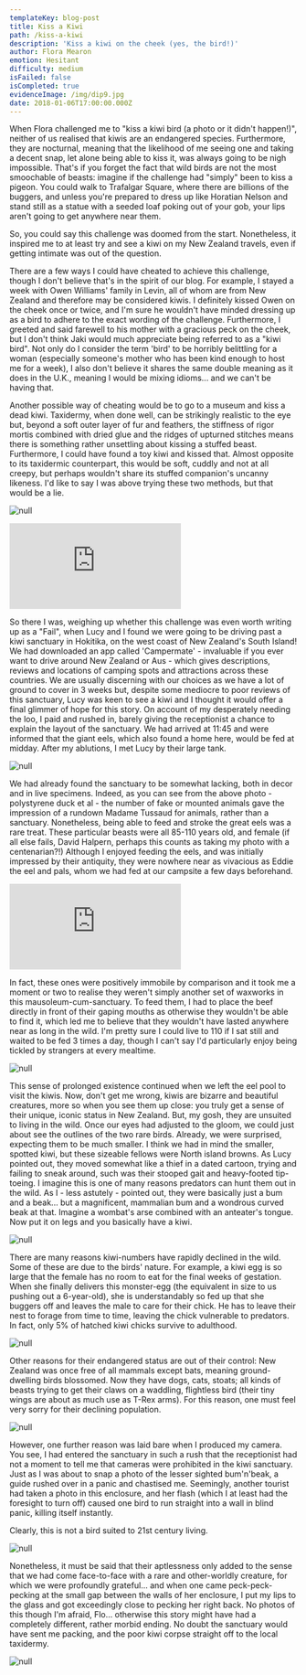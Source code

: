 ```yaml
---
templateKey: blog-post
title: Kiss a Kiwi
path: /kiss-a-kiwi
description: 'Kiss a kiwi on the cheek (yes, the bird!)'
author: Flora Mearon
emotion: Hesitant
difficulty: medium
isFailed: false
isCompleted: true
evidenceImage: /img/dip9.jpg
date: 2018-01-06T17:00:00.000Z
---
```

When Flora challenged me to "kiss a kiwi bird (a photo or it didn't happen!)", neither of us realised that kiwis are an endangered species. Furthermore, they are nocturnal, meaning that the likelihood of me seeing one and taking a decent snap, let alone being able to kiss it, was always going to be nigh impossible. That's if you forget the fact that wild birds are not the most smoochable of beasts: imagine if the challenge had "simply" been to kiss a pigeon. You could walk to Trafalgar Square, where there are billions of the buggers, and unless you're prepared to dress up like Horatian Nelson and stand still as a statue with a seeded loaf poking out of your gob, your lips aren't going to get anywhere near them.

So, you could say this challenge was doomed from the start. Nonetheless, it inspired me to at least try and see a kiwi on my New Zealand travels, even if getting intimate was out of the question.

There are a few ways I could have cheated to achieve this challenge, though I don't believe that's in the spirit of our blog. For example, I stayed a week with Owen Williams' family in Levin, all of whom are from New Zealand and therefore may be considered kiwis. I definitely kissed Owen on the cheek once or twice, and I'm sure he wouldn't have minded dressing up as a bird to adhere to the exact wording of the challenge. Furthermore, I greeted and said farewell to his mother with a gracious peck on the cheek, but I don't think Jaki would much appreciate being referred to as a "kiwi bird". Not only do I consider the term 'bird' to be horribly belittling for a woman (especially someone's mother who has been kind enough to host me for a week), I also don't believe it shares the same double meaning as it does in the U.K., meaning I would be mixing idioms... and we can't be having that.

Another possible way of cheating would be to go to a museum and kiss a dead kiwi. Taxidermy, when done well, can be strikingly realistic to the eye but, beyond a soft outer layer of fur and feathers, the stiffness of rigor mortis combined with dried glue and the ridges of upturned stitches means there is something rather unsettling about kissing a stuffed beast. Furthermore, I could have found a toy kiwi and kissed that. Almost opposite to its taxidermic counterpart, this would be soft, cuddly and not at all creepy, but perhaps wouldn't share its stuffed companion's uncanny likeness.
I'd like to say I was above trying these two methods, but that would be a lie.

![null](https://bit.ly/2Hw5opR)

<p class="iframeContainer">
<iframe src="https://www.youtube.com/embed/2DSwlH3EhqM" frameborder="0" allow="autoplay; encrypted-media" allowfullscreen></iframe>
</p>

So there I was, weighing up whether this challenge was even worth writing up as a "Fail", when Lucy and I found we were going to be driving past a kiwi sanctuary in Hokitika, on the west coast of New Zealand's South Island! We had downloaded an app called 'Campermate' - invaluable if you ever want to drive around New Zealand or Aus - which gives descriptions, reviews and locations of camping spots and attractions across these countries. We are usually discerning with our choices as we have a lot of ground to cover in 3 weeks but, despite some mediocre to poor reviews of this sanctuary, Lucy was keen to see a kiwi and I thought it would offer a final glimmer of hope for this story.
On account of my desperately needing the loo, I paid and rushed in, barely giving the receptionist a chance to explain the layout of the sanctuary. We had arrived at 11:45 and were informed that the giant eels, which also found a home here, would be fed at midday. After my ablutions, I met Lucy by their large tank.

![null](https://bit.ly/2r8c3Pq)

We had already found the sanctuary to be somewhat lacking, both in decor and in live specimens. Indeed, as you can see from the above photo - polystyrene duck et al - the number of fake or mounted animals gave the impression of a rundown Madame Tussaud for animals, rather than a sanctuary. Nonetheless, being able to feed and stroke the great eels was a rare treat. These particular beasts were all 85-110 years old, and female (if all else fails, David Halpern, perhaps this counts as taking my photo with a centenarian?!)
Although I enjoyed feeding the eels, and was initially impressed by their antiquity, they were nowhere near as vivacious as Eddie the eel and pals, whom we had fed at our campsite a few days beforehand.

<p class="iframeContainer">
<iframe src="https://www.youtube.com/embed/nWvonw1C69c" frameborder="0" allow="autoplay; encrypted-media" allowfullscreen></iframe>
</p>

In fact, these ones were positively immobile by comparison and it took me a moment or two to realise they weren't simply another set of waxworks in this mausoleum-cum-sanctuary. To feed them, I had to place the beef directly in front of their gaping mouths as otherwise they wouldn't be able to find it, which led me to believe that they wouldn't have lasted anywhere near as long in the wild. I'm pretty sure I could live to 110 if I sat still and waited to be fed 3 times a day, though I can't say I'd particularly enjoy being tickled by strangers at every mealtime.

![null](https://bit.ly/2IQevRH)

This sense of prolonged existence continued when we left the eel pool to visit the kiwis. Now, don't get me wrong, kiwis are bizarre and beautiful creatures, more so when you see them up close: you truly get a sense of their unique, iconic status in New Zealand. But, my gosh, they are unsuited to living in the wild. Once our eyes had adjusted to the gloom, we could just about see the outlines of the two rare birds. Already, we were surprised, expecting them to be much smaller. I think we had in mind the smaller, spotted kiwi, but these sizeable fellows were North island browns. As Lucy pointed out, they moved somewhat like a thief in a dated cartoon, trying and failing to sneak around, such was their stooped gait and heavy-footed tip-toeing. I imagine this is one of many reasons predators can hunt them out in the wild. As I - less astutely - pointed out, they were basically just a bum and a beak... but a magnificent, mammalian bum and a wondrous curved beak at that. Imagine a wombat's arse combined with an anteater's tongue. Now put it on legs and you basically have a kiwi.

![null](https://bit.ly/2jf5YwX)

There are many reasons kiwi-numbers have rapidly declined in the wild. Some of these are due to the birds' nature. For example, a kiwi egg is so large that the female has no room to eat for the final weeks of gestation. When she finally delivers this monster-egg (the equivalent in size to us pushing out a 6-year-old), she is understandably so fed up that she buggers off and leaves the male to care for their chick. He has to leave their nest to forage from time to time, leaving the chick vulnerable to predators. In fact, only 5% of hatched kiwi chicks survive to adulthood.

![null](https://bit.ly/2IQeBc1)

Other reasons for their endangered status are out of their control: New Zealand was once free of all mammals except bats, meaning ground-dwelling birds blossomed. Now they have dogs, cats, stoats; all kinds of beasts trying to get their claws on a waddling, flightless bird (their tiny wings are about as much use as T-Rex arms). For this reason, one must feel very sorry for their declining population.

![null](https://bit.ly/2HFQ6y4)

However, one further reason was laid bare when I produced my camera. You see, I had entered the sanctuary in such a rush that the receptionist had not a moment to tell me that cameras were prohibited in the kiwi sanctuary. Just as I was about to snap a photo of the lesser sighted bum'n'beak, a guide rushed over in a panic and chastised me. Seemingly, another tourist had taken a photo in this enclosure, and her flash (which I at least had the foresight to turn off) caused one bird to run straight into a wall in blind panic, killing itself instantly.

Clearly, this is not a bird suited to 21st century living.

![null](https://bit.ly/2r9EzkF)

Nonetheless, it must be said that their aptlessness only added to the sense that we had come face-to-face with a rare and other-worldly creature, for which we were profoundly grateful... and when one came peck-peck-pecking at the small gap between the walls of her enclosure, I put my lips to the glass and got exceedingly close to pecking her right back.
No photos of this though I'm afraid, Flo... otherwise this story might have had a completely different, rather morbid ending. No doubt the sanctuary would have sent me packing, and the poor kiwi corpse straight off to the local taxidermy.

![null](https://bit.ly/2HdTnbd)
